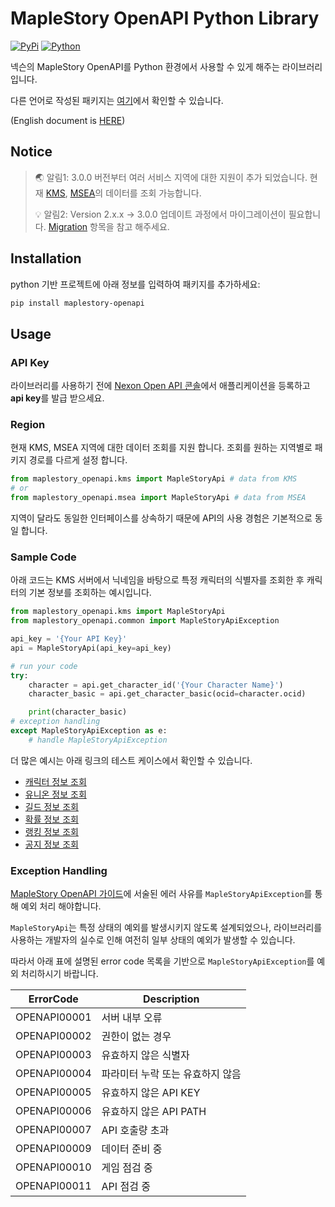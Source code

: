 # MapleStory OpenAPI Python Library

[![PyPi](https://img.shields.io/pypi/v/maplestory-openapi)](https://img.shields.io/pypi/v/maplestory-openapi)
[![Python](https://github.com/SpiralMoon/maplestory.openapi/actions/workflows/python_test.yaml/badge.svg)](https://github.com/SpiralMoon/maplestory.openapi/actions/workflows/python_test.yaml)

넥슨의 MapleStory OpenAPI를 Python 환경에서 사용할 수 있게 해주는 라이브러리입니다.

다른 언어로 작성된 패키지는 [여기](https://github.com/SpiralMoon/maplestory.openapi)에서 확인할 수 있습니다.

(English document is [HERE](https://github.com/SpiralMoon/maplestory.openapi/blob/master/python/README-en.md))

## Notice

>🌏 알림1: 3.0.0 버전부터 여러 서비스 지역에 대한 지원이 추가 되었습니다. 현재 [KMS](https://maplestory.nexon.com/), [MSEA](http://www.maplesea.com/index/)의 데이터를 조회 가능합니다.
>
>💡 알림2: Version 2.x.x → 3.0.0 업데이트 과정에서 마이그레이션이 필요합니다. [Migration](https://github.com/SpiralMoon/maplestory.openapi/tree/master/python/docs/migration-ko.md) 항목을 참고 해주세요.

## Installation

python 기반 프로젝트에 아래 정보를 입력하여 패키지를 추가하세요:

```bash
pip install maplestory-openapi
```

## Usage

### API Key

라이브러리를 사용하기 전에 [Nexon Open API 콘솔](https://openapi.nexon.com/my-application/)에서 애플리케이션을 등록하고 **api key**를 발급 받으세요.

### Region

현재 KMS, MSEA 지역에 대한 데이터 조회를 지원 합니다. 조회를 원하는 지역별로 패키지 경로를 다르게 설정 합니다.

```python
from maplestory_openapi.kms import MapleStoryApi # data from KMS
# or
from maplestory_openapi.msea import MapleStoryApi # data from MSEA
```

지역이 달라도 동일한 인터페이스를 상속하기 때문에 API의 사용 경험은 기본적으로 동일 합니다.

### Sample Code

아래 코드는 KMS 서버에서 닉네임을 바탕으로 특정 캐릭터의 식별자를 조회한 후 캐릭터의 기본 정보를 조회하는 예시입니다.

```python
from maplestory_openapi.kms import MapleStoryApi
from maplestory_openapi.common import MapleStoryApiException

api_key = '{Your API Key}'
api = MapleStoryApi(api_key=api_key)

# run your code
try:
    character = api.get_character_id('{Your Character Name}')
    character_basic = api.get_character_basic(ocid=character.ocid)

    print(character_basic)
# exception handling
except MapleStoryApiException as e:
    # handle MapleStoryApiException
```

더 많은 예시는 아래 링크의 테스트 케이스에서 확인할 수 있습니다.

- [캐릭터 정보 조회](https://github.com/SpiralMoon/maplestory.openapi/blob/master/python/test/character_api_test.py)
- [유니온 정보 조회](https://github.com/SpiralMoon/maplestory.openapi/blob/master/python/test/union_api_test.py)
- [길드 정보 조회](https://github.com/SpiralMoon/maplestory.openapi/blob/master/python/test/guild_api_test.py)
- [확률 정보 조회](https://github.com/SpiralMoon/maplestory.openapi/blob/master/python/test/history_api_test.py)
- [랭킹 정보 조회](https://github.com/SpiralMoon/maplestory.openapi/blob/master/python/test/ranking_api_test.py)
- [공지 정보 조회](https://github.com/SpiralMoon/maplestory.openapi/blob/master/python/test/notice_api_test.py)

### Exception Handling

[MapleStory OpenAPI 가이드](https://openapi.nexon.com/guide/request-api)에 서술된 에러 사유를 `MapleStoryApiException`를 통해 예외 처리 해야합니다.

`MapleStoryApi`는 특정 상태의 예외를 발생시키지 않도록 설계되었으나, 라이브러리를 사용하는 개발자의 실수로 인해 여전히 일부 상태의 예외가 발생할 수 있습니다.

따라서 아래 표에 설명된 error code 목록을 기반으로 `MapleStoryApiException`를 예외 처리하시기 바랍니다.

| ErrorCode    | Description       |
|--------------|-------------------|
| OPENAPI00001 | 서버 내부 오류          |
| OPENAPI00002 | 권한이 없는 경우         |
| OPENAPI00003 | 유효하지 않은 식별자       |
| OPENAPI00004 | 파라미터 누락 또는 유효하지 않음 |
| OPENAPI00005 | 유효하지 않은 API KEY   |
| OPENAPI00006 | 유효하지 않은 API PATH  |
| OPENAPI00007 | API 호출량 초과        |
| OPENAPI00009 | 데이터 준비 중          |
| OPENAPI00010 | 게임 점검 중           |
| OPENAPI00011 | API 점검 중          |
